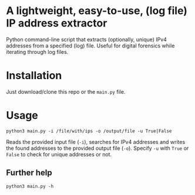 # A lightweight, easy-to-use, (log file) IP address extractor
Python command-line script that extracts (optionally, unique) IPv4 addresses from a specified (log) file. Useful for digital forensics while iterating through log files.

# Installation
Just download/clone this repo or the `main.py` file.

# Usage
```
python3 main.py -i /file/with/ips -o /output/file -u True|False
```

Reads the provided input file (`-i`), searches for IPv4 addresses and writes the found addresses to the provided output file (`-o`). Specify `-u` with `True` or `False` to check for unique addresses or not.

## Further help
```
python3 main.py -h
```
